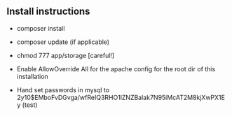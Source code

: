 ## Install instructions
- composer install
- composer update (if applicable)
- chmod 777 app/storage [careful!]

- Enable AllowOverride All for the apache config for the root dir of this installation
- Hand set passwords in mysql to $2y$10$EMboFvDGvga/wfReIQ3RHO1lZNZBalak7N95iMcAT2M8kjXwPX1Ey (test)